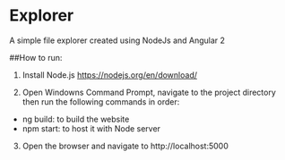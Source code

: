 
Explorer
===============
A simple file explorer created using NodeJs and Angular 2

##How to run:

1. Install Node.js
https://nodejs.org/en/download/

2. Open Windowns Command Prompt, navigate to the project directory then run the following commands in order:
- ng build: to build the website
- npm start: to host it with Node server

3. Open the browser and navigate to http://localhost:5000
